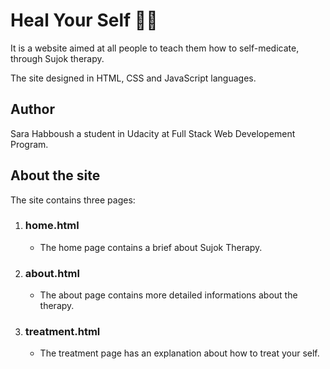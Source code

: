 # Heal Your Self :man_health_worker:

It is a website aimed at all people to teach them how to self-medicate, through Sujok therapy.

The site designed in HTML, CSS and JavaScript languages.

## Author

Sara Habboush a student in Udacity at Full Stack Web Developement Program.

## About the site

The site contains three pages:

1. ### home.html
    - The home page contains a brief about Sujok Therapy.
2. ### about.html
    - The about page contains more detailed informations about the therapy.
3. ### treatment.html
    - The treatment page has an explanation about how to treat your self.